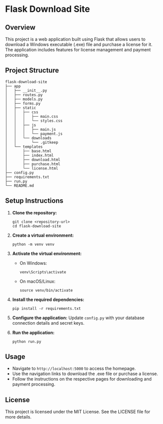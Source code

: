 # Flask Download Site

## Overview
This project is a web application built using Flask that allows users to download a Windows executable (.exe) file and purchase a license for it. The application includes features for license management and payment processing.

## Project Structure
```
flask-download-site
├── app
│   ├── __init__.py
│   ├── routes.py
│   ├── models.py
│   ├── forms.py
│   ├── static
│   │   ├── css
│   │   │   ├── main.css
│   │   │   └── styles.css
│   │   ├── js
│   │   │   ├── main.js
│   │   │   └── payment.js
│   │   └── downloads
│   │       └── .gitkeep
│   └── templates
│       ├── base.html
│       ├── index.html
│       ├── download.html
│       ├── purchase.html
│       └── license.html
├── config.py
├── requirements.txt
├── run.py
└── README.md
```

## Setup Instructions
1. **Clone the repository:**
   ```
   git clone <repository-url>
   cd flask-download-site
   ```

2. **Create a virtual environment:**
   ```
   python -m venv venv
   ```

3. **Activate the virtual environment:**
   - On Windows:
     ```
     venv\Scripts\activate
     ```
   - On macOS/Linux:
     ```
     source venv/bin/activate
     ```

4. **Install the required dependencies:**
   ```
   pip install -r requirements.txt
   ```

5. **Configure the application:**
   Update `config.py` with your database connection details and secret keys.

6. **Run the application:**
   ```
   python run.py
   ```

## Usage
- Navigate to `http://localhost:5000` to access the homepage.
- Use the navigation links to download the .exe file or purchase a license.
- Follow the instructions on the respective pages for downloading and payment processing.

## License
This project is licensed under the MIT License. See the LICENSE file for more details.